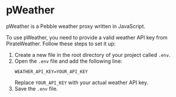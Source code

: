 # pWeather

pWeather is a Pebble weather proxy written in JavaScript.

To use pWeather, you need to provide a valid weather API key from PirateWeather. Follow these steps to set it up:

1. Create a new file in the root directory of your project called `.env`.
2. Open the `.env` file and add the following line:
    ```
    WEATHER_API_KEY=YOUR_API_KEY
    ```
    Replace `YOUR_API_KEY` with your actual weather API key.
3. Save the `.env` file.